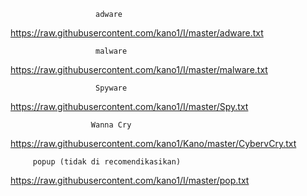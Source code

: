            
                       adware

https://raw.githubusercontent.com/kano1/I/master/adware.txt

                       malware

https://raw.githubusercontent.com/kano1/I/master/malware.txt

                       Spyware

https://raw.githubusercontent.com/kano1/I/master/Spy.txt

                      Wanna Cry

https://raw.githubusercontent.com/kano1/Kano/master/CybervCry.txt

            
         popup (tidak di recomendikasikan)

https://raw.githubusercontent.com/kano1/I/master/pop.txt
